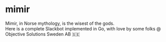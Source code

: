 # mimir
Mimir, in Norse mythology, is the wisest of the gods. <br>
Here is a complete Slackbot implemented in Go, with love by some folks @ Objective Solutions Sweden AB 🇸🇪
